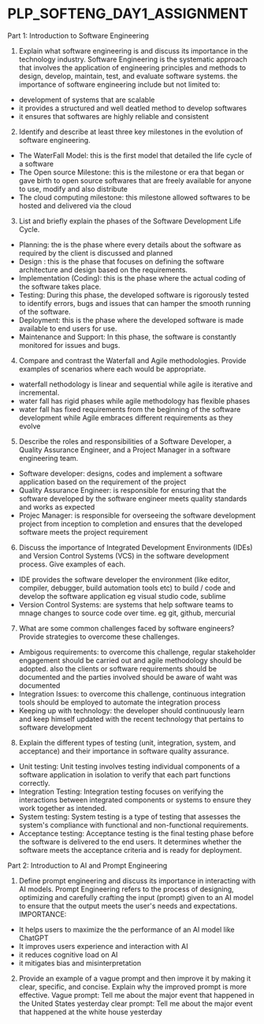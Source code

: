 # PLP_SOFTENG_DAY1_ASSIGNMENT
Part 1: Introduction to Software Engineering


1. Explain what software engineering is and discuss its importance in the technology industry.
Software Engineering is the systematic approach that involves the application of engineering principles and methods to design, develop, maintain, test, and evaluate software systems. 
the importance of software engineering include but not limited to:
- development of systems that are scalable
- it provides a structured and well deatled method to develop softwares
- it ensures that softwares are highly reliable and consistent

2. Identify and describe at least three key milestones in the evolution of software engineering.
- The WaterFall Model: this is the first model that detailed the life cycle of a software 
- The Open source Milestone: this is the milestone or era that began or gave birth to open source softwares that are freely available for anyone to use, modify and also distribute
- The cloud computing milestone: this milestone allowed softwares to be hosted and delivered via the cloud 

3. List and briefly explain the phases of the Software Development Life Cycle.
- Planning: the is the phase where every details about the software as required by the client is discussed and planned
- Design : this is the phase that focuses on defining the software architecture and design based on the requirements.
- Implementation (Coding): this is the phase where the actual coding of the software takes place.
- Testing: During this phase, the developed software is rigorously tested to identify  errors, bugs and issues that can hamper the smooth running of the software.
- Deployment: this is the phase where the developed software is made available to end users for use.
- Maintenance and Support: In this phase, the software is  constantly monitored for issues and bugs.  

4. Compare and contrast the Waterfall and Agile methodologies. Provide examples of scenarios where each would be appropriate.
- waterfall nethodology is linear and sequential while agile is iterative and incremental.
- water fall has rigid phases while agile methodology has flexible phases
- water fall has fixed requirements from the beginning of the software development while Agile embraces different requirements as they evolve

5. Describe the roles and responsibilities of a Software Developer, a Quality Assurance Engineer, and a Project Manager in a software engineering team.
- Software developer: designs, codes and implement a software application based on the requirement of the project
- Quality Assurance Engineer: is responsible for ensuring that the software developed by the software engineer meets quality standards and works as expected
- Projec Manager: is responsible for overseeing the software development project from inception to completion and ensures that the developed software meets the project requirement

6. Discuss the importance of Integrated Development Environments (IDEs) and Version Control Systems (VCS) in the software development process. Give examples of each.
- IDE provides the software developer the environment (like editor, compiler, debugger, build automation tools etc) to build / code and develop the software application eg visual studio code, sublime
- Version Control Systems: are systems that help software teams to mnage changes to source code over time. eg git, github, mercurial
  
7. What are some common challenges faced by software engineers? Provide strategies to overcome these challenges.
- Ambigous requirements: to overcome this challenge, regular stakeholder engagement should be carried out and agile methodology should be adopted. also the clients or software requirements should be documented and the parties involved should be aware of waht was documented
-  Integration Issues: to overcome this challenge, continuous integration tools should be employed to automate the integration process
- Keeping up with technology: the developer should continuously learn and keep himself updated with the recent technology that pertains to software development

8. Explain the different types of testing (unit, integration, system, and acceptance) and their importance in software quality assurance.
- Unit testing: Unit testing involves testing individual components of a software application in isolation to verify that each part functions correctly.
- Integration Testing: Integration testing focuses on verifying the interactions between integrated components or systems to ensure they work together as intended.
- System testing: System testing is a type of testing that assesses the system's compliance with functional and non-functional requirements.
- Acceptance testing: Acceptance testing is the final testing phase before the software is delivered to the end users. It determines whether the software meets the acceptance criteria and is ready for deployment.

Part 2: Introduction to AI and Prompt Engineering
 
1. Define prompt engineering and discuss its importance in interacting with AI models.
Prompt Engineering refers to the process of designing, optimizing and carefully crafting the input (prompt) given to an AI model to ensure that the output meets the user's needs and expectations.
IMPORTANCE:
- It helps users to maximize the the performance of an AI model like ChatGPT
- It improves users experience and interaction with AI
- it reduces cognitive load on  AI 
- it mitigates bias and misinterpretation 

2. Provide an example of a vague prompt and then improve it by making it clear, specific, and concise. Explain why the improved prompt is more effective.
Vague prompt: Tell me about the major event that happened in the United States yesterday
clear prompt: Tell me about the major event that happened at the white house yesterday 
